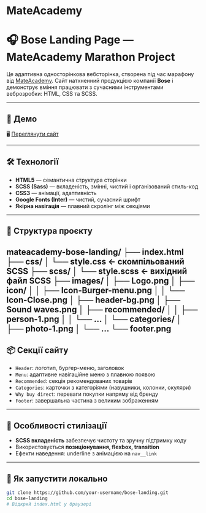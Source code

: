 ﻿# MateAcademy
# 🎧 Bose Landing Page — MateAcademy Marathon Project

Це адаптивна односторінкова вебсторінка, створена під час марафону від [MateAcademy](https://mate.academy/). Сайт натхненний продукцією компанії **Bose** і демонструє вміння працювати з сучасними інструментами веброзробки: HTML, CSS та SCSS.

---

## 🔗 Демо

🖥 [Переглянути сайт](https://homka-dev.github.io/MateAcademy/) 

---

## 🛠 Технології

- **HTML5** — семантична структура сторінки  
- **SCSS (Sass)** — вкладеність, змінні, чистий і організований стиль-код  
- **CSS3** — анімації, адаптивність  
- **Google Fonts (Inter)** — чистий, сучасний шрифт  
- **Якірна навігація** — плавний скролінг між секціями

---

## 📁 Структура проєкту

mateacademy-bose-landing/
├── index.html
├── css/
│ └── style.css ← скомпільований SCSS
├── scss/
│ └── style.scss ← вихідний файл SCSS
├── images/
│ ├── Logo.png
│ ├── icon/
│ │ ├── Icon-Burger-menu.png
│ │ └── Icon-Close.png
│ ├── header-bg.png
│ ├── Sound waves.png
│ ├── recommended/
│ │ ├── person-1.png
│ │ └── ...
│ └── categories/
│ ├── photo-1.png
│ └── ...
└── footer.png
---

## 📦 Секції сайту

- `Header`: логотип, бургер-меню, заголовок
- `Menu`: адаптивне навігаційне меню з плавною появою
- `Recommended`: секція рекомендованих товарів
- `Categories`: карточки з категоріями (навушники, колонки, окуляри)
- `Why buy direct`: переваги покупки напряму від бренду
- `Footer`: завершальна частина з великим зображенням

---

## 🎨 Особливості стилізації

- **SCSS вкладеність** забезпечує чистоту та зручну підтримку коду
- Використовується **позиціонування, flexbox, transition**
- Ефекти наведення: underline з анімацією на `nav__link`

---

## 🚀 Як запустити локально

```bash
git clone https://github.com/your-username/bose-landing.git
cd bose-landing
# Відкрий index.html у браузері
